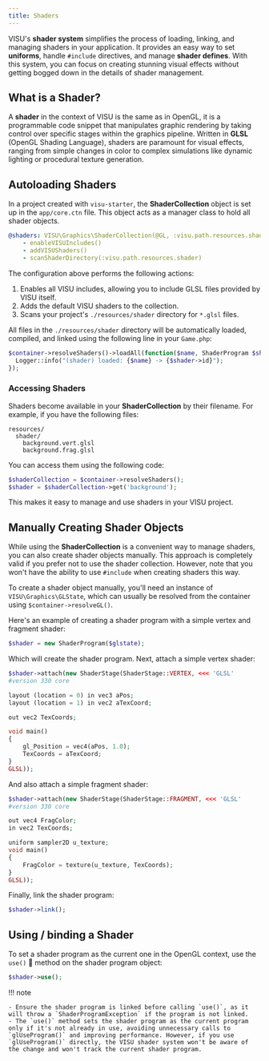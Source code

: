 ```yaml
---
title: Shaders
---
```


VISU's **shader system** simplifies the process of loading, linking, and managing shaders in your application. It provides an easy way to set **uniforms**, handle `#include` directives, and manage **shader defines**. With this system, you can focus on creating stunning visual effects without getting bogged down in the details of shader management.

## What is a Shader?

A **shader** in the context of VISU is the same as in OpenGL, it is a programmable code snippet that manipulates graphic rendering by taking control over specific stages within the graphics pipeline. Written in **GLSL** (OpenGL Shading Language), shaders are paramount for visual effects, ranging from simple changes in color to complex simulations like dynamic lighting or procedural texture generation.

## Autoloading Shaders

In a project created with `visu-starter`, the **ShaderCollection** object is set up in the `app/core.ctn` file. This object acts as a manager class to hold all shader objects.

```yml
@shaders: VISU\Graphics\ShaderCollection(@GL, :visu.path.resources.shader)
    - enableVISUIncludes()
    - addVISUShaders()
    - scanShaderDirectory(:visu.path.resources.shader)
```

The configuration above performs the following actions:

1. Enables all VISU includes, allowing you to include GLSL files provided by VISU itself.
2. Adds the default VISU shaders to the collection.
3. Scans your project's `./resources/shader` directory for `*.glsl` files.

All files in the `./resources/shader` directory will be automatically loaded, compiled, and linked using the following line in your `Game.php`:

```php
$container->resolveShaders()->loadAll(function($name, ShaderProgram $shader) {
  Logger::info("(shader) loaded: {$name} -> {$shader->id}");
});
```

### Accessing Shaders

Shaders become available in your **ShaderCollection** by their filename. For example, if you have the following files:

```
resources/
  shader/
    background.vert.glsl
    background.frag.glsl
```

You can access them using the following code:

```php
$shaderCollection = $container->resolveShaders();
$shader = $shaderCollection->get('background');
```

This makes it easy to manage and use shaders in your VISU project.

## Manually Creating Shader Objects

While using the **ShaderCollection** is a convenient way to manage shaders, you can also create shader objects manually. This approach is completely valid if you prefer not to use the shader collection. However, note that you won't have the ability to use `#include` when creating shaders this way.

To create a shader object manually, you'll need an instance of `VISU\Graphics\GLState`, which can usually be resolved from the container using `$container->resolveGL()`.

Here's an example of creating a shader program with a simple vertex and fragment shader:

```php
$shader = new ShaderProgram($glstate);
```

Which will create the shader program. Next, attach a simple vertex shader:

```php
$shader->attach(new ShaderStage(ShaderStage::VERTEX, <<< 'GLSL'
#version 330 core

layout (location = 0) in vec3 aPos;
layout (location = 1) in vec2 aTexCoord;

out vec2 TexCoords;

void main()
{
    gl_Position = vec4(aPos, 1.0);
    TexCoords = aTexCoord;
}
GLSL));
```

And also attach a simple fragment shader:

```php
$shader->attach(new ShaderStage(ShaderStage::FRAGMENT, <<< 'GLSL'
#version 330 core

out vec4 FragColor;
in vec2 TexCoords;

uniform sampler2D u_texture;
void main()
{             
    FragColor = texture(u_texture, TexCoords);
}
GLSL));
```

Finally, link the shader program:

```php
$shader->link();
```

## Using / binding a Shader

To set a shader program as the current one in the OpenGL context, use the `use()` 🙈 method on the shader program object:

```php
$shader->use();
```

!!! note

    - Ensure the shader program is linked before calling `use()`, as it will throw a `ShaderProgramException` if the program is not linked.
    - The `use()` method sets the shader program as the current program only if it's not already in use, avoiding unnecessary calls to `glUseProgram()` and improving performance. However, if you use `glUseProgram()` directly, the VISU shader system won't be aware of the change and won't track the current shader program.